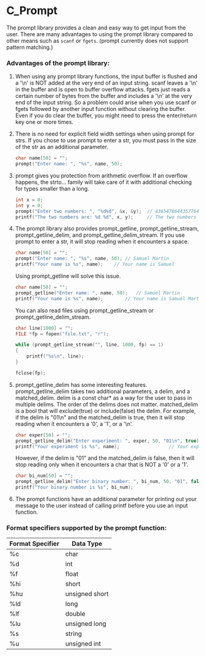 # C_Prompt
The prompt library provides a clean and easy way
to get input from the user. There are many advantages
to using the prompt library compared to other means such as
`scanf` or `fgets`.
(prompt currently does not support pattern matching.)

### Advantages of the prompt library:
1. When using any prompt library functions, the input buffer is flushed
and a '\n' is NOT added at the very end of an input string.
scanf leaves a '\n' in the buffer and is open to buffer overflow attacks.
fgets just reads a certain number of bytes from the buffer and includes
a '\n' at the very end of the input string.
So a problem could arise when you use scanf or fgets
followed by another input function without clearing the buffer.
Even if you do clear the buffer, you might need to press
the enter/return key one or more times.

2. There is no need for explicit field width settings when using
prompt for strs. If you chose to use prompt to enter a str,
you must pass in the size of the str as an additional parameter.
	```c
	char name[50] = "";
	prompt("Enter name: ", "%s", name, 50);
	```

3. prompt gives you protection from arithmetic overflow. If an
overflow happens, the strto... family will take care of it with
additional checking for types smaller than a long. 
	```c
	int x = 0;
	int y = 0;
	prompt("Enter two numbers: ", "%d%d", &x, &y);	// 43654786443577646 378786
	printf("The two numbers are: %d %d", x, y); 	// The two numbers are: 2147483647 378786
	```

4. The prompt library also provides prompt_getline,
prompt_getline_stream, prompt_getline_delim,
and prompt_getline_delim_stream. If you use prompt
to enter a str, it will stop reading when it encounters a space.
	```c
	char name[50] = "";
	prompt("Enter name: ", "%s", name, 50);	// Samuel Martin
	printf("Your name is %s", name);	// Your name is Samuel
	```
	Using prompt_getline will solve this issue.
	```c
	char name[50] = "";
	prompt_getline("Enter name: ", name, 50);	// Samuel Martin
	printf("Your name is %s", name);		// Your name is Samuel Martin
	```
	
	You can also read files using prompt_getline_stream or prompt_getline_delim_stream.
	```c
	char line[1000] = "";
	FILE *fp = fopen("file.txt", "r");
	
	while (prompt_getline_stream("", line, 1000, fp) == 1)
	{
	    printf("%s\n", line);
	}

	fclose(fp);
	```

5. prompt_getline_delim has some interesting features.
prompt_getline_delim takes two additional parameters,
a delim, and a matched_delim. delim is a const char* as
a way for the user to pass in multiple delims. The order of
the delims does not matter. matched_delim is a bool that will
exclude(true) or include(false) the delim.
For example, if the delim is "01\n" and the matched_delim is true,
then it will stop reading when it encounters a '0', a '1', or a '\n'.
	```c
	char exper[50] = "";
	prompt_getline_delim("Enter experiment: ", exper, 50, "01\n", true);	// Test 23123
	printf("Your experiment is %s", name);					// Your experiment is Test 23
	```
	However, if the delim is "01" and the matched_delim is false,
	then it will stop reading only when it encounters a char that is NOT a '0' or a '1'.
	```c
	char bi_num[50] = "";
	prompt_getline_delim("Enter binary number: ", bi_num, 50, "01", false);		// 1012010 
	printf("Your binary number is %s", bi_num);                 			// Your binary number is 101
	```

6. The prompt functions have an additional parameter for
printing out your message to the user instead of calling printf
before you use an input function.

### Format specifiers supported by the prompt function:
Format Specifier  | Data Type
------------- | -------------
%c  | char
%d  | int
%f  | float
%hi  | short
%hu  | unsigned short
%ld  | long
%lf  | double
%lu  | unsigned long
%s  | string
%u | unsigned int
